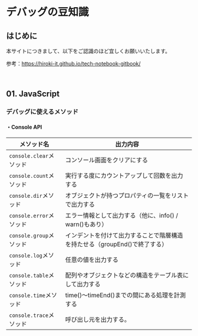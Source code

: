 # デバッグの豆知識

## はじめに

本サイトにつきまして、以下をご認識のほど宜しくお願いいたします。

参考：https://hiroki-it.github.io/tech-notebook-gitbook/

<br>

## 01. JavaScript

### デバッグに使えるメソッド

#### ・Console API

| メソッド名                  | 出力内容                                                     |
| --------------------------- | ------------------------------------------------------------ |
| ```console.clear```メソッド | コンソール画面をクリアにする                                 |
| ```console.count```メソッド | 実行する度にカウントアップして回数を出力する                 |
| ```console.dir```メソッド   | オブジェクトが持つプロパティの一覧をリストで出力する         |
| ```console.error```メソッド | エラー情報として出力する（他に、info() / warn()もあり）      |
| ```console.group```メソッド | インデントを付けて出力することで階層構造を持たせる（groupEnd()で終了する） |
| ```console.log```メソッド   | 任意の値を出力する                                           |
| ```console.table```メソッド | 配列やオブジェクトなどの構造をテーブル表にして出力する       |
| ```console.time```メソッド  | time()〜timeEnd()までの間にある処理を計測する                |
| ```console.trace```メソッド | 呼び出し元を出力する。                                       |

 

